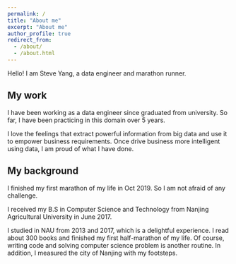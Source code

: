```yaml
---
permalink: /
title: "About me"
excerpt: "About me"
author_profile: true
redirect_from: 
  - /about/
  - /about.html
---
```


Hello! I am Steve Yang, a data engineer and marathon runner.

## My work
I have been working as a data engineer since graduated from university. So far, I have been practicing in this domain over 5 years.

I love the feelings that extract powerful information from big data and use it to empower business requirements. Once drive business more intelligent using data, I am proud of what I have done.

## My background
I finished my first marathon of my life in Oct 2019. So I am not afraid of any challenge.

I received my B.S in Computer Science and Technology from Nanjing Agricultural University in June 2017.

I studied in NAU from 2013 and 2017, which is a delightful experience. I read about 300 books and finished my first half-marathon of my life. Of course, writing code and solving computer science problem is another routine. In addition, I measured the city of Nanjing with my footsteps.
